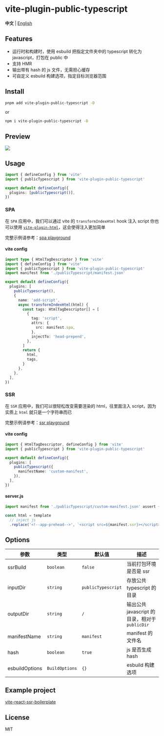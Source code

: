# vite-plugin-public-typescript

**中文** | [English](./README.md)

## Features

- 运行时和构建时，使用 esbuild 把指定文件夹中的 typescript 转化为 javascript，打包在 public 中
- 支持 HMR
- 输出带有 hash 的 js 文件，无需担心缓存
- 可自定义 esbuild 构建选项，指定目标浏览器范围

## Install

```bash
pnpm add vite-plugin-public-typescript -D
```

or

```bash
npm i vite-plugin-public-typescript -D
```

## Preview

<img src="./screenshots/ts-new.gif" />

## Usage

```typescript
import { defineConfig } from 'vite'
import { publicTypescript } from 'vite-plugin-public-typescript'

export default defineConfig({
  plugins: [publicTypescript()],
})
```

### SPA

在 `SPA` 应用中，我们可以通过 vite 的 `transformIndexHtml` hook 注入 script
你也可以使用 [`vite-plugin-html`](https://github.com/vbenjs/vite-plugin-html)，这会使得注入更加简单

完整示例请参考：[spa playground](./playground/spa/vite.config.ts)

#### vite config

```typescript
import type { HtmlTagDescriptor } from 'vite'
import { defineConfig } from 'vite'
import { publicTypescript } from 'vite-plugin-public-typescript'
import manifest from './publicTypescript/manifest.json'

export default defineConfig({
  plugins: [
    publicTypescript(),
    {
      name: 'add-script',
      async transformIndexHtml(html) {
        const tags: HtmlTagDescriptor[] = [
          {
            tag: 'script',
            attrs: {
              src: manifest.spa,
            },
            injectTo: 'head-prepend',
          },
        ]
        return {
          html,
          tags,
        }
      },
    },
  ],
})
```

### SSR

在 `SSR` 应用中，我们可以很轻松改变需要渲染的 html，往里面注入 script，因为实质上 `html` 就只是一个字符串而已

完整示例请参考：[ssr playground](./playground/ssr/index.html)

#### vite config

```typescript
import { HtmlTagDescriptor, defineConfig } from 'vite'
import { publicTypescript } from 'vite-plugin-public-typescript'

export default defineConfig({
  plugins: [
    publicTypescript({
      manifestName: 'custom-manifest',
    }),
  ],
})
```

#### server.js

```js
import manifest from './publicTypescript/custom-manifest.json' assert { type: 'json' }

const html = template
  // inject js
  .replace('<!--app-prehead-->', `<script src=${manifest.ssr}></script>`)
```

## Options

| 参数           | 类型           | 默认值             | 描述                                           |
| -------------- | -------------- | ------------------ | ---------------------------------------------- |
| ssrBuild       | `boolean`      | `false`            | 当前打包环境是否是 ssr                         |
| inputDir       | `string`       | `publicTypescript` | 存放公共 typescript 的目录                     |
| outputDir      | `string`       | `/`                | 输出公共 javascript 的目录，相对于 `publicDir` |
| manifestName   | `string`       | `manifest`         | manifest 的文件名                              |
| hash           | `boolean`      | `true`             | js 是否生成 hash                               |
| esbuildOptions | `BuildOptions` | `{}`               | esbuild 构建选项                               |

## Example project

[vite-react-ssr-boilerplate](https://github.com/hemengke1997/vite-react-ssr-boilerplate)

## License

MIT

[npm-img]: https://img.shields.io/npm/v/vite-plugin-public-typescript.svg
